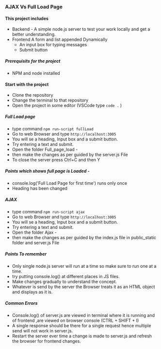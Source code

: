 ### AJAX Vs Full Load Page

#### This project includes
* Backend - A simple node.js server to test your work locally and get a better understanding. 
* Frontend A form and list appended Dynamically
  * An input box for typing messages
  * Submit button

##### Prerequisits for the project
* NPM and node installed

#### Start with the project
* Clone the repository
* Change the terminal to that repository
* Open the project in some editor (VSCode type  `code .` )

##### Full Load page
* type command `npm run-script fullLoad`
* Go to web Browser and type `http://localhost:3005`
* You will se a heading, Input box and a submit button.
* Try entering a text and submit.
* Open the folder Full_page_load -
* then make the changes as per guided by the server.js File
* To close the server press Ctrl+C and then Y

##### Points which shows full page is Loaded -
- console.log('Full Load Page for first time') runs only once
- Heading has been changed


##### AJAX
* type command `npm run-script ajax`
* Go to web Browser and type `http://localhost:3005`
* You will se a heading, Input box and a submit button.
* Try entering a text and submit.
* Open the folder Ajax -
* then make the changes as per guided by the index.js file in public_static folder and server.js File

##### Points To remember 
- Only single node.js server will run at a time so make sure to run one at a time.
- try putting console.log() at different places in JS files.
- Make changes gradually to understand the concept.
- Whatever is send by the server the Browser treats it as an HTML object and displays as it is.

##### Common Errors
- Console.log() of server.js are viewed in terminal where it is running and of frontend ,are viewed on browser console (CTRL + SHIFT + I)
- A single response should be there for a single request hence multiple send will not work in server.js.  
- Restart the server ever time a change is made to server.js and refresh the browser for frontend changes.   